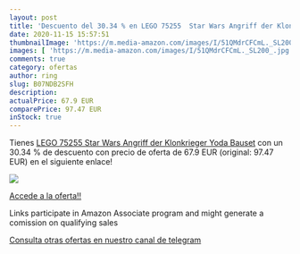 ```yaml
---
layout: post
title: 'Descuento del 30.34 % en LEGO 75255  Star Wars Angriff der Klonkr'
date: 2020-11-15 15:57:51
thumbnailImage: 'https://m.media-amazon.com/images/I/51QMdrCFCmL._SL200_.jpg'
images: [ 'https://m.media-amazon.com/images/I/51QMdrCFCmL._SL200_.jpg' ]
comments: true
category: ofertas
author: ring
slug: B07NDB2SFH
description:
actualPrice: 67.9 EUR
comparePrice: 97.47 EUR
inStock: true
---
```


Tienes [LEGO 75255  Star Wars Angriff der Klonkrieger Yoda  Bauset](https://www.amazon.de/dp/B07NDB2SFH/?tag=redken02-21) con un 30.34 % de descuento con precio de oferta de 67.9 EUR (original: 97.47 EUR) en el siguiente enlace!

[![](https://m.media-amazon.com/images/I/51QMdrCFCmL._SL200_.jpg)](https://www.amazon.de/dp/B07NDB2SFH/?tag=redken02-21)

[Accede a la oferta!!](https://www.amazon.de/dp/B07NDB2SFH/?tag=redken02-21)

Links participate in Amazon Associate program and might generate a comission on qualifying sales

[Consulta otras ofertas en nuestro canal de telegram](https://t.me/s/ofertas25)
